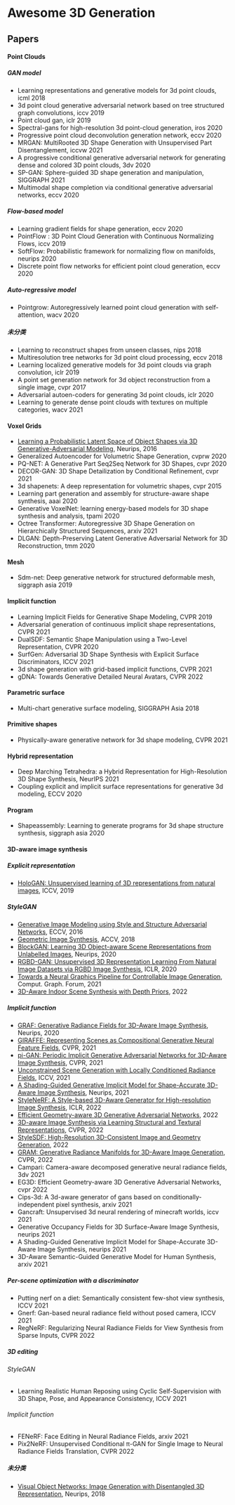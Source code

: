 # Awesome 3D Generation

## Papers

#### Point Clouds

##### GAN model

- Learning representations and generative models for 3d point clouds, icml 2018
- 3d point cloud generative adversarial network based on tree structured graph convolutions, iccv 2019
- Point cloud gan, iclr 2019
- Spectral-gans for high-resolution 3d point-cloud generation, iros 2020
- Progressive point cloud deconvolution generation network, eccv 2020
- MRGAN: MultiRooted 3D Shape Generation with Unsupervised Part Disentanglement, iccvw 2021
- A progressive conditional generative adversarial network for generating dense and colored 3D point clouds, 3dv 2020
- SP-GAN: Sphere-guided 3D shape generation and manipulation, SIGGRAPH 2021
- Multimodal shape completion via conditional generative adversarial networks, eccv 2020

##### Flow-based model

- Learning gradient fields for shape generation, eccv 2020
- PointFlow : 3D Point Cloud Generation with Continuous Normalizing Flows, iccv 2019
- SoftFlow: Probabilistic framework for normalizing flow on manifolds, neurips 2020
- Discrete point flow networks for efficient point cloud generation, eccv 2020

##### Auto-regressive model

- Pointgrow: Autoregressively learned point cloud generation with self-attention, wacv 2020

##### 未分类

- Learning to reconstruct shapes from unseen classes, nips 2018
- Multiresolution tree networks for 3d point cloud processing, eccv 2018
- Learning localized generative models for 3d point clouds via graph convolution, iclr 2019
- A point set generation network for 3d object reconstruction from a single image, cvpr 2017
- Adversarial autoen-coders for generating 3d point clouds, iclr 2020
- Learning to generate dense point clouds with textures on multiple categories, wacv 2021

#### Voxel Grids

- [Learning a Probabilistic Latent Space of Object Shapes via 3D Generative-Adversarial Modeling](https://arxiv.org/abs/1610.07584), Neurips, 2016
- Generalized Autoencoder for Volumetric Shape Generation, cvprw 2020
- PQ-NET: A Generative Part Seq2Seq Network for 3D Shapes, cvpr 2020
- DECOR-GAN: 3D Shape Detailization by Conditional Refinement, cvpr 2021
- 3d shapenets: A deep representation for volumetric shapes,  cvpr 2015
- Learning part generation and assembly for structure-aware shape synthesis, aaai 2020
- Generative VoxelNet: learning energy-based models for 3D shape synthesis and analysis, tpami 2020
- Octree Transformer: Autoregressive 3D Shape Generation on Hierarchically Structured Sequences, arxiv 2021
- DLGAN: Depth-Preserving Latent Generative Adversarial Network for 3D Reconstruction, tmm 2020

#### Mesh

- Sdm-net: Deep generative network for structured deformable mesh, siggraph asia 2019

#### Implicit function

- Learning Implicit Fields for Generative Shape Modeling, CVPR 2019
- Adversarial generation of continuous implicit shape representations, CVPR 2021
- DualSDF: Semantic Shape Manipulation using a Two-Level Representation, CVPR 2020
- SurfGen: Adversarial 3D Shape Synthesis with Explicit Surface Discriminators, ICCV 2021
- 3d shape generation with grid-based implicit functions, CVPR 2021
- gDNA: Towards Generative Detailed Neural Avatars, CVPR 2022

#### Parametric surface

- Multi-chart generative surface modeling, SIGGRAPH Asia 2018

#### Primitive shapes

- Physically-aware generative network for 3d shape modeling, CVPR 2021

#### Hybrid representation

- Deep Marching Tetrahedra: a Hybrid Representation for High-Resolution 3D Shape Synthesis, NeurIPS 2021
- Coupling explicit and implicit surface representations for generative 3d modeling, ECCV 2020

#### Program

- Shapeassembly: Learning to generate programs for 3d shape structure synthesis, siggraph asia 2020

#### 3D-aware image synthesis

##### Explicit representation

- [HoloGAN: Unsupervised learning of 3D representations from natural images](https://arxiv.org/abs/1904.01326), ICCV, 2019

##### StyleGAN

- [Generative Image Modeling using Style and Structure Adversarial Networks](https://arxiv.org/abs/1603.05631), ECCV, 2016
- [Geometric Image Synthesis](https://arxiv.org/abs/1809.04696), ACCV, 2018
- [BlockGAN: Learning 3D Object-aware Scene Representations from Unlabelled Images](https://arxiv.org/abs/2002.08988), Neurips, 2020
- [RGBD-GAN: Unsupervised 3D Representation Learning From Natural Image Datasets via RGBD Image Synthesis](https://arxiv.org/abs/1909.12573), ICLR, 2020
- [Towards a Neural Graphics Pipeline for Controllable Image Generation](https://arxiv.org/abs/2006.10569), Comput. Graph. Forum, 2021
- [3D-Aware Indoor Scene Synthesis with Depth Priors](https://arxiv.org/abs/2202.08553), 2022

##### Implicit function

- [GRAF: Generative Radiance Fields for 3D-Aware Image Synthesis](https://arxiv.org/abs/2007.02442), Neurips, 2020
- [GIRAFFE: Representing Scenes as Compositional Generative Neural Feature Fields](https://arxiv.org/abs/2011.12100), CVPR, 2021
- [pi-GAN: Periodic Implicit Generative Adversarial Networks for 3D-Aware Image Synthesis](https://arxiv.org/abs/2012.00926), CVPR, 2021
- [Unconstrained Scene Generation with Locally Conditioned Radiance Fields](https://arxiv.org/abs/2104.00670), ICCV, 2021
- [A Shading-Guided Generative Implicit Model for Shape-Accurate 3D-Aware Image Synthesis](https://arxiv.org/abs/2110.15678), Neurips, 2021  
- [StyleNeRF: A Style-based 3D-Aware Generator for High-resolution Image Synthesis](https://arxiv.org/abs/2110.08985), ICLR, 2022
- [Efficient Geometry-aware 3D Generative Adversarial Networks](https://arxiv.org/abs/2112.07945), 2022
- [3D-aware Image Synthesis via Learning Structural and Textural Representations](https://arxiv.org/abs/2112.10759), CVPR, 2022
- [StyleSDF: High-Resolution 3D-Consistent Image and Geometry Generation](https://arxiv.org/abs/2112.11427), 2022
- [GRAM: Generative Radiance Manifolds for 3D-Aware Image Generation](https://arxiv.org/abs/2112.08867), CVPR, 2022
- Campari: Camera-aware decomposed generative neural radiance fields, 3dv 2021
- EG3D: Efficient Geometry-aware 3D Generative Adversarial Networks, cvpr 2022
- Cips-3d: A 3d-aware generator of gans based on conditionally-independent pixel synthesis, arxiv 2021
- Gancraft: Unsupervised 3d neural rendering of minecraft worlds, iccv 2021
- Generative Occupancy Fields for 3D Surface-Aware Image Synthesis, neurips 2021
- A Shading-Guided Generative Implicit Model for Shape-Accurate 3D-Aware Image Synthesis, neurips 2021
- 3D-Aware Semantic-Guided Generative Model for Human Synthesis, arxiv 2021

##### Per-scene optimization with a discriminator

- Putting nerf on a diet: Semantically consistent few-shot view synthesis, ICCV 2021
- Gnerf: Gan-based neural radiance field without posed camera, ICCV 2021
- RegNeRF: Regularizing Neural Radiance Fields for View Synthesis from Sparse Inputs, CVPR 2022

##### 3D editing

###### StyleGAN

- Learning Realistic Human Reposing using Cyclic Self-Supervision with 3D Shape, Pose, and Appearance Consistency, ICCV 2021

###### Implicit function

- FENeRF: Face Editing in Neural Radiance Fields, arxiv 2021
- Pix2NeRF: Unsupervised Conditional π-GAN for Single Image to Neural Radiance Fields Translation, CVPR 2022

##### 未分类

- [Visual Object Networks: Image Generation with Disentangled 3D Representation](https://arxiv.org/abs/1812.02725), Neurips, 2018
